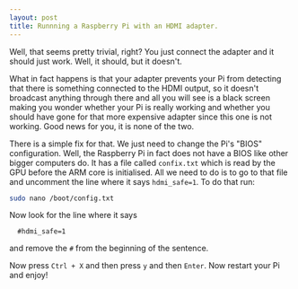 ```yaml
---
layout: post
title: Runnning a Raspberry Pi with an HDMI adapter.
---
```

Well, that seems pretty trivial, right? You just connect the adapter and it
should just work. Well, it should, but it doesn't.

What in fact happens is that your adapter prevents your Pi from detecting that
there is something connected to the HDMI output, so it doesn't broadcast anything
through there and all you will see is a black screen making you wonder whether
your Pi is really working and whether you should have gone for that more expensive
adapter since this one is not working. Good news for you, it is none of the two.

There is a simple fix for that. We just need to change the Pi's "BIOS" configuration.
Well, the Raspberry Pi in fact does not have a BIOS like other bigger computers
do. It has a file called `confix.txt` which is read by the GPU before the ARM core
is initialised. All we need to do is to go to that file and uncomment the line
where it says `hdmi_safe=1`. To do that run:

``` bash
sudo nano /boot/config.txt
```

Now look for the line where it says

      #hdmi_safe=1

and remove the `#` from the beginning of the sentence.

Now press `Ctrl + X` and then press `y` and then `Enter`. Now restart your Pi
and enjoy!
